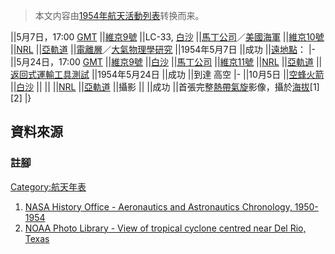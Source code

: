 > 本文内容由[1954年航天活動列表](https://zh.wikipedia.org/wiki/1954年航天活動列表)转换而来。


||<span id="5月"></span>5月7日，17:00 [GMT](https://zh.wikipedia.org/wiki/GMT "wikilink") ||[維京9號](https://zh.wikipedia.org/wiki/維京號火箭 "wikilink") ||LC-33, [白沙](https://zh.wikipedia.org/wiki/白沙導彈靶場 "wikilink") ||[馬丁公司](https://zh.wikipedia.org/wiki/格倫·L·馬丁公司 "wikilink")／[美國海軍](../Page/美國海軍.md "wikilink") ||[維京10號](https://zh.wikipedia.org/wiki/維京號火箭 "wikilink") ||[NRL](../Page/美國海軍研究實驗室.md "wikilink") ||[亞軌道](https://zh.wikipedia.org/wiki/亞軌道 "wikilink") ||[電離層](https://zh.wikipedia.org/wiki/電離層 "wikilink")／[大氣物理學研究](https://zh.wikipedia.org/wiki/大氣物理學 "wikilink") ||1954年5月7日 ||成功 ||[遠地點](https://zh.wikipedia.org/wiki/遠地點 "wikilink")： |- ||5月24日，17:00 [GMT](https://zh.wikipedia.org/wiki/GMT "wikilink") ||[維京9號](https://zh.wikipedia.org/wiki/維京號火箭 "wikilink") ||[白沙](https://zh.wikipedia.org/wiki/白沙導彈靶場 "wikilink") ||[馬丁公司](https://zh.wikipedia.org/wiki/格倫·L·馬丁公司 "wikilink") ||[維京11號](https://zh.wikipedia.org/wiki/維京號火箭 "wikilink") ||[NRL](../Page/美國海軍研究實驗室.md "wikilink") ||[亞軌道](https://zh.wikipedia.org/wiki/亞軌道 "wikilink") ||[返回式運輸工具測試](https://zh.wikipedia.org/wiki/返回式 "wikilink") ||1954年5月24日 ||成功 ||到達  高空 |- ||<span id="10月"></span>10月5日 ||[空蜂火箭](https://zh.wikipedia.org/wiki/空蜂火箭 "wikilink") ||[白沙](https://zh.wikipedia.org/wiki/白沙導彈靶場 "wikilink") || || ||[NRL](../Page/美國海軍研究實驗室.md "wikilink") ||[亞軌道](https://zh.wikipedia.org/wiki/亞軌道 "wikilink") ||攝影 || ||成功 ||首張完整[熱帶氣旋](../Page/熱帶氣旋.md "wikilink")影像，攝於[海拔](../Page/海拔.md "wikilink")\[1\]\[2\] |}

## 資料來源

### 註腳

[Category:航天年表](https://zh.wikipedia.org/wiki/Category:航天年表 "wikilink")

1.  [NASA History Office - Aeronautics and Astronautics Chronology, 1950-1954](http://www.hq.nasa.gov/office/pao/History/Timeline/1950-54.html)
2.  [NOAA Photo Library - View of tropical cyclone centred near Del Rio, Texas](http://www.photolib.noaa.gov/htmls/spac0032.htm)